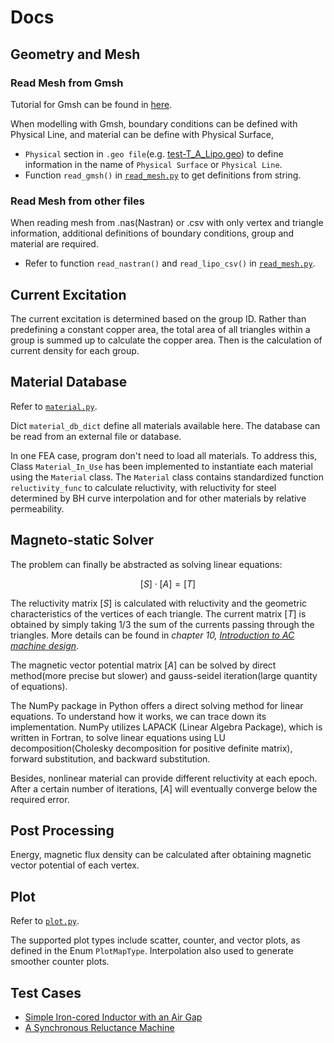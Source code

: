 
# Docs
## Geometry and Mesh
### Read Mesh from Gmsh
Tutorial for Gmsh can be found in [here](http://www.gmsh.info/doc/texinfo/gmsh.html).

When modelling with Gmsh, boundary conditions can be defined with Physical Line, and material can be define with Physical Surface,
- `Physical` section in `.geo file`(e.g. [test-T_A_Lipo.geo](./data//lipo/test-T_A_Lipo.geo)) to define information in the name of `Physical Surface` or `Physical Line`.
- Function `read_gmsh()` in [`read_mesh.py`](./src/read_mesh.py) to get definitions from string.

### Read Mesh from other files
When reading mesh from .nas(Nastran) or .csv with only vertex and triangle information, additional definitions of boundary conditions, group and material are required.
- Refer to function `read_nastran()` and `read_lipo_csv()` in [`read_mesh.py`](./src/read_mesh.py).

## Current Excitation
The current excitation is determined based on the group ID.
Rather than predefining a constant copper area, the total area of all triangles within a group is summed up to calculate the copper area.
Then is the calculation of current density for each group.

## Material Database
Refer to [`material.py`](./src/material.py).

Dict `material_db_dict` define all materials available here. The database can be read from an external file or database.

In one FEA case, program don't need to load all materials. To address this, Class `Material_In_Use` has been implemented to instantiate each material using the `Material` class. The `Material` class contains standardized function `reluctivity_func` to calculate reluctivity, with reluctivity for steel determined by BH curve interpolation and for other materials by relative permeability.

## Magneto-static Solver
The problem can finally be abstracted as solving linear equations:

$$
[S]⋅ [A] = [T]
$$

The reluctivity matrix $[S]$ is calculated with reluctivity and the geometric characteristics of the vertices of each triangle.
The current matrix $[T]$ is obtained by simply taking 1/3 the sum of the currents passing through the triangles.
More details can be found in *chapter 10, [Introduction to AC machine design]((https://onlinelibrary.wiley.com/doi/book/10.1002/9781119352181))*.

The magnetic vector potential matrix $[A]$ can be solved by direct method(more precise but slower) and gauss-seidel iteration(large quantity of equations).

The NumPy package in Python offers a direct solving method for linear equations. To understand how it works, we can trace down its implementation. NumPy utilizes LAPACK (Linear Algebra Package), which is written in Fortran, to solve linear equations using LU decomposition(Cholesky decomposition for positive definite matrix), forward substitution, and backward substitution.

Besides, nonlinear material can provide different reluctivity at each epoch. After a certain number of iterations, $[A]$ will eventually converge below the required error.

## Post Processing
Energy, magnetic flux density can be calculated after obtaining magnetic vector potential of each vertex.

## Plot
Refer to [`plot.py`](./src/plot.py).

The supported plot types include scatter, counter, and vector plots, as defined in the Enum `PlotMapType`.
Interpolation also used to generate smoother counter plots.


## Test Cases
- [Simple Iron-cored Inductor with an Air Gap](./test_inductor.md)
- [A Synchronous Reluctance Machine](./test_synrm.md)
